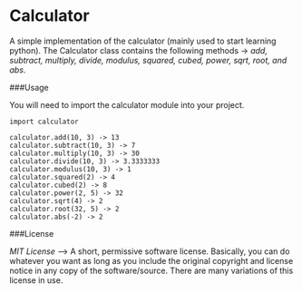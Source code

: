 # Calculator

A simple implementation of the calculator (mainly used to start learning python). The Calculator class contains the following methods -> *add, subtract, multiply, divide, modulus, squared, cubed, power, sqrt, root, and abs*.

###Usage

You will need to import the calculator module into your project.

```
import calculator
     
calculator.add(10, 3) -> 13
calculator.subtract(10, 3) -> 7
calculator.multiply(10, 3) -> 30
calculator.divide(10, 3) -> 3.3333333
calculator.modulus(10, 3) -> 1
calculator.squared(2) -> 4
calculator.cubed(2) -> 8
calculator.power(2, 5) -> 32
calculator.sqrt(4) -> 2
calculator.root(32, 5) -> 2
calculator.abs(-2) -> 2

```

###License

*MIT License* --> A short, permissive software license. Basically, you can do whatever you want as long as you include the original copyright and license notice in any copy of the software/source.  There are many variations of this license in use.
